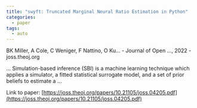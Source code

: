 ```yaml
---
title: "swyft: Truncated Marginal Neural Ratio Estimation in Python"
categories:
  - paper
tags:
  - auto
---
```

BK Miller, A Cole, C Weniger, F Nattino, O Ku… - Journal of Open …, 2022 - joss.theoj.org

… Simulation-based inference (SBI) is a machine learning technique which applies a simulator, a fitted statistical surrogate model, and a set of prior beliefs to estimate a …

Link to paper: [https://joss.theoj.org/papers/10.21105/joss.04205.pdf](https://joss.theoj.org/papers/10.21105/joss.04205.pdf)
